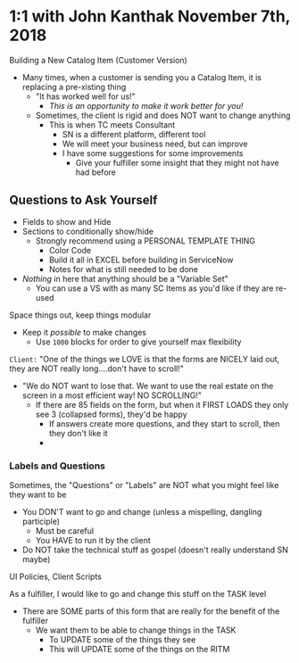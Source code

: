 # 1:1 with John Kanthak November 7th, 2018
Building a New Catalog Item (Customer Version)
- Many times, when a customer is sending you a Catalog Item, it is replacing a pre-xisting thing
  - "It has worked well for us!"
    - _This is an opportunity to make it work better for you!_
  - Sometimes, the client is rigid and does NOT want to change anything
    - This is when TC meets Consultant
      - SN is a different platform, different tool
      - We will meet your business need, but can improve
      - I have some suggestions for some improvements
        - Give your fulfiller some insight that they might not have had before


## Questions to Ask Yourself
- Fields to show and Hide
- Sections to conditionally show/hide
  - Strongly recommend using a PERSONAL TEMPLATE THING
    - Color Code
    - Build it all in EXCEL before building in ServiceNow
    - Notes for what is still needed to be done
- _Nothing_ in here that anything should be a "Variable Set"
  - You can use a VS with as many SC Items as you'd like if they are re-used


Space things out, keep things modular
- Keep it _possible_ to make changes
  - Use `1000` blocks for order to give yourself max flexibility


`Client:` "One of the things we LOVE is that the forms are NICELY laid out, they are NOT really long....don't have to scroll!"
- "We do NOT want to lose that. We want to use the real estate on the screen in a most efficient way! NO SCROLLING!"
  - If there are 85 fields on the form, but when it FIRST LOADS they only see 3 (collapsed forms), they'd be happy
    - If answers create more questions, and they start to scroll, then they don't like it
    -


### Labels and Questions
Sometimes, the "Questions" or "Labels" are NOT what you might feel like they want to be
- You DON'T want to go and change (unless a mispelling, dangling participle)
  - Must be careful
  - You HAVE to run it by the client
- Do NOT take the technical stuff as gospel (doesn't really understand SN maybe)


UI Policies, Client Scripts


As a fulfiller, I would like to go and change this stuff on the TASK level
- There are SOME parts of this form that are really for the benefit of the fulfiller
  - We want them to be able to change things in the TASK
    - To UPDATE some of the things they see
    - This will UPDATE some of the things on the RITM


